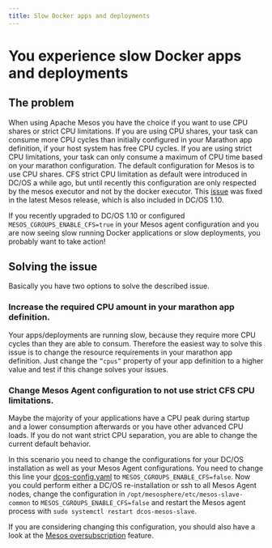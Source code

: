 ```yaml
---
title: Slow Docker apps and deployments
---
```

# You experience slow Docker apps and deployments

## The problem

When using Apache Mesos you have the choice if you want to use CPU shares or strict CPU limitations. If you are using CPU shares, your task can consume more CPU cycles than initially configured in your Marathon app definition, if your host system has free CPU cycles. If you are using strict CPU limitations, your task can only consume a maximum of CPU time based on your marathon configuration. The default configuration for Mesos is to use CPU shares. CFS strict CPU limitation as default were introduced in DC/OS a while ago, but until recently this configuration are only respected by the mesos executor and not by the docker executor. This [issue](https://issues.apache.org/jira/browse/MESOS-6134) was fixed in the latest Mesos release, which is also included in DC/OS 1.10.

If you recently upgraded to DC/OS 1.10 or configured `MESOS_CGROUPS_ENABLE_CFS=true` in your Mesos agent configuration and you are now seeing slow running Docker applications or slow deployments, you probably want to take action!

## Solving the issue
Basically you have two options to solve the described issue.

### Increase the required CPU amount in your marathon app definition.
Your apps/deployments are running slow, because they require more CPU cycles than they are able to consum. Therefore the easiest way to solve this issue is to change the resource requirements in your marathon app definition. Just change the `”cpus”` property of your app definition to a higher value and test if this change solves your issues. 

### Change Mesos Agent configuration to not use strict CFS CPU limitations.
Maybe the majority of your applications have a CPU peak during startup and a lower consumption afterwards or you have other advanced CPU loads. If you do not want strict CPU separation, you are able to change the current default behavior.

In this scenario you need to change the configurations for your DC/OS installation as well as your Mesos Agent configurations. You need to change this line your [dcos-config.yaml]( https://github.com/dcos/dcos/blob/a7a30779663081198649caecb4d27165836e73ae/gen/dcos-config.yaml#L431) to `MESOS_CGROUPS_ENABLE_CFS=false`. Now you could perform either a DC/OS re-installation or ssh to all Mesos Agent nodes, change the configuration in `/opt/mesosphere/etc/mesos-slave-common` to `MESOS_CGROUPS_ENABLE_CFS=false` and restart the Mesos agent process with `sudo systemctl restart dcos-mesos-slave`.

If you are considering changing this configuration, you should also have a look at the [Mesos oversubscription](http://mesos.apache.org/documentation/latest/oversubscription/) feature.